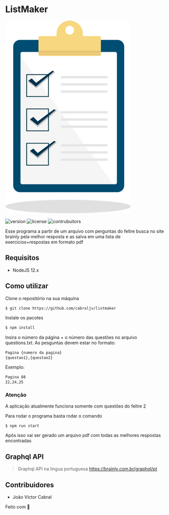 # ListMaker

<img src="./docs/listmaker.png">

![version](https://img.shields.io/badge/version-0.2-green) ![license](https://img.shields.io/badge/license-mit-blue) ![contrubuitors](https://img.shields.io/badge/contribuitors-1-red) 

Esse programa a partir de um arquivo com perguntas do feltre busca no site brainly pela melhor resposta e as salva em uma lista de exercicios+respostas em formato pdf

## Requisitos
- NodeJS 12.x

## Como utilizar

Clone o repositório na sua máquina
```sh
$ git clone https://github.com/cabraljv/listmaker
```

Instale os pacotes
```sh
$ npm install
```

Insira o número da página + o número das questões no arquivo questions.txt. As pesguntas devem estar no formato:

```
Pagina {numero da pagina}
{questao1},{questao2}
```

Exemplo:

```
Pagina 88
22,24,25
```
### Atenção
A aplicação atualmente funciona somente com questões do feltre 2

Para rodar o programa basta rodar o comando

```sh
$ npm run start
```

Após isso vai ser gerado um arquivo pdf com todas as melhores respostas encontradas


## Graphql API
>Graphql API na lingua portuguesa https://brainly.com.br/graphql/pt

## Contribuidores
- João Victor Cabral

Feito com 💜